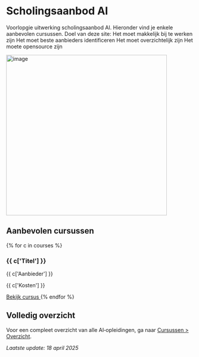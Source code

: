# Scholingsaanbod AI

Voorlopgie uitwerking scholingsaanbod AI. Hieronder vind je enkele aanbevolen cursussen.
Doel van deze site:
Het moet makkelijk bij te werken zijn
Het moet beste aanbieders identificeren
Het moet overzichtelijk zijn
Het moete opensource zijn


<img width="431" alt="image" src="https://github.com/user-attachments/assets/46d7a7a3-ae7e-4c52-a753-7f1fa6f134d6" />




## Aanbevolen cursussen

<div class="grid grid-cols-1 md:grid-cols-2 gap-6 px-4">
{% for c in courses %}
  <div class="card p-4 shadow-lg rounded-lg">
    <h3 class="text-xl font-bold">{{ c['Titel'] }}</h3>
    <p class="text-gray-600">{{ c['Aanbieder'] }}</p>
    <p class="mt-2 font-semibold">{{ c['Kosten'] }}</p>
    <a href="{{ c['Link'] }}" class="mt-4 inline-block px-4 py-2 bg-blue-500 text-white rounded">
      Bekijk cursus
    </a>
{% endfor %}
</div>

## Volledig overzicht

Voor een compleet overzicht van alle AI‑opleidingen, ga naar [Cursussen > Overzicht](SCHOLINGSAANBOD.md).

*Laatste update: 18 april 2025*

